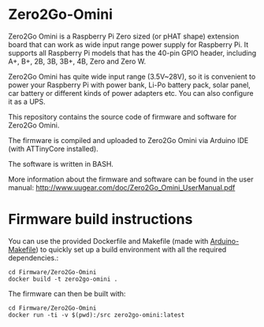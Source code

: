 # Zero2Go-Omini

Zero2Go Omini is a Raspberry Pi Zero sized (or pHAT shape) extension board that can work as wide input range power supply for Raspberry Pi. It supports all Raspberry Pi models that has the 40-pin GPIO header, including A+, B+, 2B, 3B, 3B+, 4B, Zero and Zero W.

Zero2Go Omini has quite wide input range (3.5V~28V), so it is convenient to power your Raspberry Pi with power bank, Li-Po battery pack, solar panel, car battery or different kinds of power adapters etc. You can also configure it as a UPS.

This repository contains the source code of firmware and software for Zero2Go Omini.

The firmware is compiled and uploaded to Zero2Go Omini via Arduino IDE (with ATTinyCore installed).

The software is written in BASH.

More information about the firmware and software can be found in the user manual: http://www.uugear.com/doc/Zero2Go_Omini_UserManual.pdf

# Firmware build instructions

You can use the provided Dockerfile and Makefile (made with [Arduino-Makefile](https://github.com/sudar/Arduino-Makefile/)) to quickly set up a build environment with all the required dependencies.:

```
cd Firmware/Zero2Go-Omini
docker build -t zero2go-omini .
```

The firmware can then be built with:

```
cd Firmware/Zero2Go-Omini
docker run -ti -v $(pwd):/src zero2go-omini:latest
```
